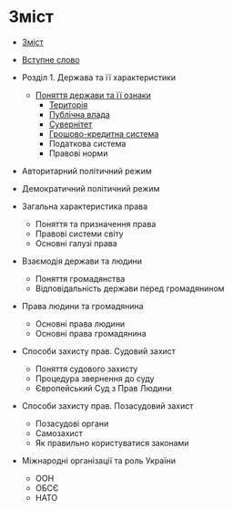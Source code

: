 
  
  # Зміст

<!--1. [Вступне слово](osnovi_vchennya_pro_derjavu_ta_pravo.md)
2. [Основи вчення про державу та право](osnovi_vchennya_pro_derjavu_ta_pravo.md)
3. [Поняття держави та державної влади](chapter1.md)
   * [Держава](derzhava.md)
   * [Витоки держави](vitoki_derzhavi.md)
   * [Завдання держави](zavdannya_derzhavi.md)
4. [Політичні режими](2/zemlya_na_plani_ta_karti.md)
  * [Тоталітарний політичний режим](totaltarnii_poltichnii_rezhim.md)
  * [Авторитарний політичний режим](avtoritarnii_poltichnii_rezhim.md)
  * [Демократичний політичний режим](demokratichnii_poltichnii_rezhim.md)
5. [Загальна характеристика права]()
   * [Поняття та призначення права](totaltarnii_poltichnii_rezhim.md) 
   * [Правові системи світу](avtoritarnii_poltichnii_rezhim.md)
   * [Основні галузі права](avtoritarnii_poltichnii_rezhim.md)
6. [Взаємодія держави та людини]()
    * [Поняття громадянства]()
    * [Відповідальність держави перед громадянином]()
7. [Права людини та громадянина]()
  * [Основні права людини]()
  * [Основні права громадянина]()
8. [Способи захисту прав. Судовий захист]()
   * [Поняття судового захисту]()
   * [Процедура звернення до суду]()
   * [Європейський Суд з Прав Людини]()
9. [Способи захисту прав. Позасудовий захист]()
  * [Позасудові органи]()
  * [Самозахист]()
  * [Як правильно користуватися законами]()
10. [Міжнародні організації та роль України]()
    * Організація Об'єднаних Націй 
    * [ОБСЄ]()
    * [НАТО]() -->


* [Зміст](README.md)
* [Вступне слово](vstupne_slovo.md)
* Розділ 1. Держава та її характеристики 
  * [Поняття держави та її ознаки](1/oznaky_derjavy.md)
     * [Територія](chapter1.md)
     * [Публічна влада](derzhava.md)
     * [Сувернітет](vitoki_derzhavi.md)
     * [Грошово-кредитна система](zavdannya_derzhavi.md)
     * Податкова система
     * Правові норми

* Авторитарний політичний режим
* Демократичний політичний режим
* Загальна характеристика права
   * Поняття та призначення права
   * Правові системи світу
   * Основні галузі права
* Взаємодія держави та людини
   * Поняття громадянства
   * Відповідальність держави перед громадянином
* Права людини та громадянина
   * Основні права людини
   * Основні права громадянина
* Способи захисту прав. Судовий захист
   * Поняття судового захисту
   * Процедура звернення до суду
   * Європейський Суд з Прав Людини
* Способи захисту прав. Позасудовий захист
   * Позасудові органи
   * Самозахист
   * Як правильно користуватися законами
* Міжнародні організації та роль України
   * ООН
   * ОБСЄ
   * НАТО




